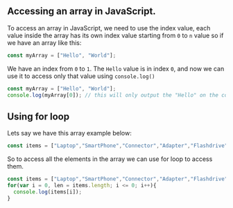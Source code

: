 ## Accessing an array in JavaScript.
To access an array in JavaScript, we need to use the index value, each value inside the array has its own index value starting from `0` to `n` value
so if we have an array like this: 
```js 
const myArray = ["Hello", "World"];
```
We have an index from `0` to `1`. The `Hello` value is in index `0`, and now we can use it to access only that value using `console.log()`
```js 
const myArray = ["Hello", "World"];
console.log(myArray[0]); // this will only output the "Hello" on the console
```

## Using for loop
Lets say we have this array example below:
```js 
const items = ["Laptop","SmartPhone","Connector","Adapter","Flashdrive","wifi",];
```
So to access all the elements in the array we can use for loop to access them.
```js 
const items = ["Laptop","SmartPhone","Connector","Adapter","Flashdrive","wifi",];
for(var i = 0, len = items.length; i <= 0; i++){
  console.log(items[i]);
}
```
